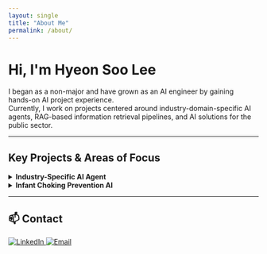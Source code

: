 ```yaml
---
layout: single
title: "About Me"
permalink: /about/
---
```


# Hi, I'm Hyeon Soo Lee

I began as a non-major and have grown as an AI engineer by gaining hands-on AI project experience.  
Currently, I work on projects centered around industry-domain-specific AI agents, RAG-based information retrieval pipelines, and AI solutions for the public sector.

---

## Key Projects & Areas of Focus

<details>
  <summary><strong>Industry-Specific AI Agent</strong></summary>
  <ul>
    <li>Developed a RAG agent that extracts domain-specific information from performance data</li>
    <li>
      Technologies used:
      <a href="https://azure.microsoft.com/en-us/products/search/" target="_blank">
        <img src="https://img.shields.io/badge/Azure_Cognitive_Search-0078D4?style=flat-square&logo=microsoftazure&logoColor=white" alt="Azure Cognitive Search"/>
      </a>
      <a href="https://azure.microsoft.com/en-us/products/cognitive-services/openai-service/" target="_blank">
        <img src="https://img.shields.io/badge/Azure_OpenAI-0089D6?style=flat-square&logo=openai&logoColor=white" alt="Azure OpenAI"/>
      </a>
      <a href="https://www.langchain.com/" target="_blank">
        <img src="https://img.shields.io/badge/LangChain-black?style=flat-square" alt="LangChain"/>
      </a>
    </li>
    <li>🔗 <a href="https://github.com/AIM-Artificial-Intelligence-Momentum/RAG" target="_blank">View Project</a></li>
  </ul>
</details>

<details>
  <summary><strong>Infant Choking Prevention AI</strong></summary>
  <ul>
    <li>A safety solution that uses YOLO-based object detection to detect dangerous postures in real time</li>
    <li>
      Technologies used:
      <a href="https://pytorch.org/" target="_blank">
        <img src="https://img.shields.io/badge/PyTorch-EE4C2C?style=flat-square&logo=pytorch&logoColor=white" alt="PyTorch"/>
      </a>
      <a href="https://github.com/ultralytics/yolov8" target="_blank">
        <img src="https://img.shields.io/badge/YOLOv8-FFBF00?style=flat-square&logo=yolo&logoColor=black" alt="YOLOv8"/>
      </a>
      <a href="https://azure.microsoft.com/en-us/products/machine-learning/" target="_blank">
        <img src="https://img.shields.io/badge/Azure_ML-0078D4?style=flat-square&logo=microsoftazure&logoColor=white" alt="Azure ML"/>
      </a>
    </li>
    <li>🔗 <a href="https://github.com/SafeBabyAI/main" target="_blank">View Project</a></li>
  </ul>
</details>

---

## 📫 Contact

<p>
  <a href="https://www.linkedin.com/in/%ED%98%84%EC%88%98-%EC%9D%B4-356b45346/" target="_blank">
    <img src="https://img.shields.io/badge/LinkedIn-0A66C2?style=for-the-badge&logo=linkedin&logoColor=white" alt="LinkedIn"/>
  </a>
  <a href="mailto:wis72531@gmail.com">
    <img src="https://img.shields.io/badge/Email-wis72531@gmail.com-D14836?style=for-the-badge&logo=gmail&logoColor=white" alt="Email"/>
  </a>
</p>
